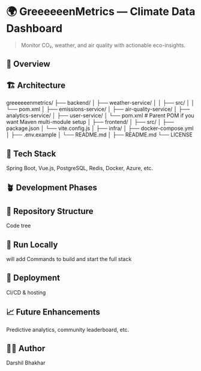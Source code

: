 # 🌍 GreeeeeenMetrics — Climate Data Dashboard
> Monitor CO₂, weather, and air quality with actionable eco-insights.

## 🧠 Overview


## 🏗️ Architecture
greeeeeenmetrics/
├── backend/
│   ├── weather-service/
│   │   ├── src/
│   │   └── pom.xml
│   ├── emissions-service/
│   ├── air-quality-service/
│   ├── analytics-service/
│   ├── user-service/
│   └── pom.xml                # Parent POM if you want Maven multi-module setup
│
├── frontend/
│   ├── src/
│   ├── package.json
│   └── vite.config.js
│
├── infra/
│   ├── docker-compose.yml
│   ├── .env.example
│   └── README.md
│
├── README.md
└── LICENSE


## 🧩 Tech Stack
Spring Boot, Vue.js, PostgreSQL, Redis, Docker, Azure, etc.

## 🪴 Development Phases


## 🧱 Repository Structure
Code tree

## 🐳 Run Locally
will add Commands to build and start the full stack

## 🚀 Deployment
 CI/CD & hosting

## 📈 Future Enhancements
Predictive analytics, community leaderboard, etc.

## 🧑‍💻 Author
Darshil Bhakhar 
